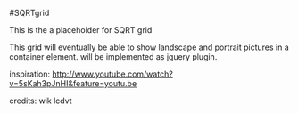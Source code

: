 #SQRTgrid

This is the a placeholder for SQRT grid

This grid will eventually be able to show landscape and portrait pictures in a container element. will be implemented as jquery plugin.

inspiration: http://www.youtube.com/watch?v=5sKah3pJnHI&feature=youtu.be

credits:
wik
lcdvt